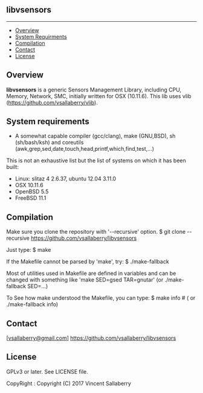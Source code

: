 
## libvsensors
--------------

* [Overview](#overview)
* [System Requirments](#systemrequirments)
* [Compilation](#compilation)
* [Contact](#contact)
* [License](#license)

## Overview
**libvsensors** is a generic Sensors Management Library, including CPU, Memory, Network, SMC,
initially written for OSX (10.11.6).
This lib uses vlib (<https://github.com/vsallaberry/vlib>).

## System requirements
- A somewhat capable compiler (gcc/clang), make (GNU,BSD), sh (sh/bash/ksh)
  and coreutils (awk,grep,sed,date,touch,head,printf,which,find,test,...)

This is not an exhaustive list but the list of systems on which it has been built:
- Linux: slitaz 4 2.6.37, ubuntu 12.04 3.11.0
- OSX 10.11.6
- OpenBSD 5.5
- FreeBSD 11.1

## Compilation
Make sure you clone the repository with '--recursive' option.
    $ git clone --recursive https://github.com/vsallaberry/libvsensors

Just type:
    $ make

If the Makefile cannot be parsed by 'make', try:
    $ ./make-fallback

Most of utilities used in Makefile are defined in variables and can be changed
with something like 'make SED=gsed TAR=gnutar' (or ./make-fallback SED=...)

To See how make understood the Makefile, you can type:
    $ make info # ( or ./make-fallback info)

## Contact
[vsallaberry@gmail.com]
<https://github.com/vsallaberry/libvsensors>

## License
GPLv3 or later. See LICENSE file.

CopyRight : Copyright (C) 2017 Vincent Sallaberry

